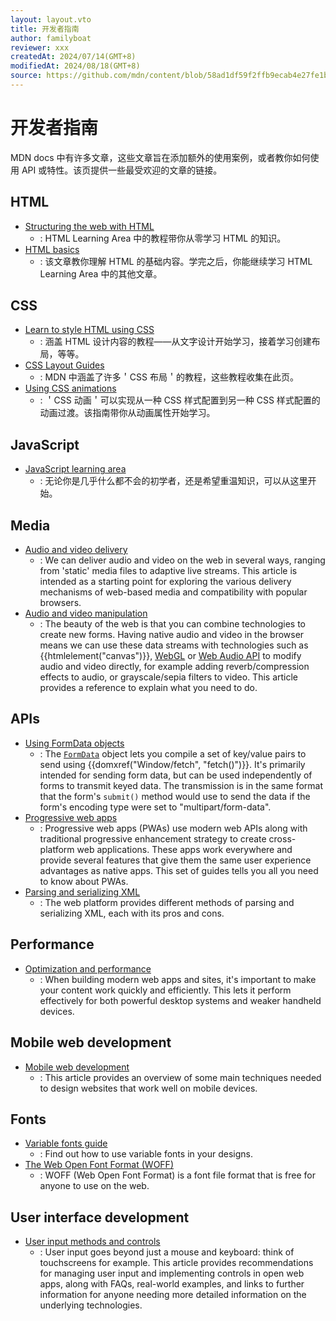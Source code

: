 ```yaml
---
layout: layout.vto
title: 开发者指南
author: familyboat
reviewer: xxx
createdAt: 2024/07/14(GMT+8)
modifiedAt: 2024/08/18(GMT+8)
source: https://github.com/mdn/content/blob/58ad1df59f2ffb9ecab4e27fe1bdf1eb5a55f89b/files/en-us/web/guide/index.md
---
```


# 开发者指南

MDN docs 中有许多文章，这些文章旨在添加额外的使用案例，或者教你如何使用 API 或特性。该页提供一些最受欢迎的文章的链接。

## HTML

- [Structuring the web with HTML](/en-US/docs/Learn/HTML)
  - : HTML Learning Area 中的教程带你从零学习 HTML 的知识。
- [HTML basics](/en-US/docs/Learn/Getting_started_with_the_web/HTML_basics)
  - : 该文章教你理解 HTML 的基础内容。学完之后，你能继续学习 HTML Learning Area 中的其他文章。

## CSS

- [Learn to style HTML using CSS](/en-US/docs/Learn/CSS)
  - : 涵盖 HTML 设计内容的教程——从文字设计开始学习，接着学习创建布局，等等。
- [CSS Layout Guides](/en-US/docs/Web/Guide/CSS/CSS_Layout)
  - : MDN 中涵盖了许多＇CSS 布局＇的教程，这些教程收集在此页。
- [Using CSS animations](/en-US/docs/Web/CSS/CSS_animations/Using_CSS_animations)
  - : ＇CSS 动画＇可以实现从一种 CSS 样式配置到另一种 CSS 样式配置的动画过渡。该指南带你从动画属性开始学习。

## JavaScript

- [JavaScript learning area](/en-US/docs/Learn/JavaScript)
  - : 无论你是几乎什么都不会的初学者，还是希望重温知识，可以从这里开始。

## Media

- [Audio and video delivery](/en-US/docs/Web/Media/Audio_and_video_delivery)
  - : We can deliver audio and video on the web in several ways, ranging from 'static' media files to adaptive live streams. This article is intended as a starting point for exploring the various delivery mechanisms of web-based media and compatibility with popular browsers.
- [Audio and video manipulation](/en-US/docs/Web/Media/Audio_and_video_manipulation)
  - : The beauty of the web is that you can combine technologies to create new forms. Having native audio and video in the browser means we can use these data streams with technologies such as {{htmlelement("canvas")}}, [WebGL](/en-US/docs/Web/API/WebGL_API) or [Web Audio API](/en-US/docs/Web/API/Web_Audio_API) to modify audio and video directly, for example adding reverb/compression effects to audio, or grayscale/sepia filters to video. This article provides a reference to explain what you need to do.

## APIs

- [Using FormData objects](/en-US/docs/Web/API/XMLHttpRequest_API/Using_FormData_Objects)
  - : The [`FormData`](/en-US/docs/Web/API/FormData) object lets you compile a set of key/value pairs to send using {{domxref("Window/fetch", "fetch()")}}. It's primarily intended for sending form data, but can be used independently of forms to transmit keyed data. The transmission is in the same format that the form's `submit()` method would use to send the data if the form's encoding type were set to "multipart/form-data".
- [Progressive web apps](/en-US/docs/Web/Progressive_web_apps#core_pwa_guides)
  - : Progressive web apps (PWAs) use modern web APIs along with traditional progressive enhancement strategy to create cross-platform web applications. These apps work everywhere and provide several features that give them the same user experience advantages as native apps. This set of guides tells you all you need to know about PWAs.
- [Parsing and serializing XML](/en-US/docs/Web/XML/Parsing_and_serializing_XML)
  - : The web platform provides different methods of parsing and serializing XML, each with its pros and cons.

## Performance

- [Optimization and performance](/en-US/docs/Web/Performance)
  - : When building modern web apps and sites, it's important to make your content work quickly and efficiently. This lets it perform effectively for both powerful desktop systems and weaker handheld devices.

## Mobile web development

- [Mobile web development](/en-US/docs/Learn/CSS/CSS_layout/Responsive_Design)
  - : This article provides an overview of some main techniques needed to design websites that work well on mobile devices.

## Fonts

- [Variable fonts guide](/en-US/docs/Web/CSS/CSS_fonts/Variable_fonts_guide)
  - : Find out how to use variable fonts in your designs.
- [The Web Open Font Format (WOFF)](/en-US/docs/Web/CSS/CSS_fonts/WOFF)
  - : WOFF (Web Open Font Format) is a font file format that is free for anyone to use on the web.

## User interface development

- [User input methods and controls](/en-US/docs/Learn/Forms/User_input_methods)
  - : User input goes beyond just a mouse and keyboard: think of touchscreens for example. This article provides recommendations for managing user input and implementing controls in open web apps, along with FAQs, real-world examples, and links to further information for anyone needing more detailed information on the underlying technologies.
